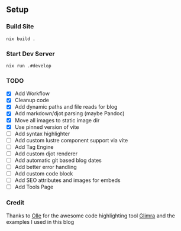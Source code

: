 ## Setup

### Build Site
`nix build .`

### Start Dev Server

`nix run .#develop`

### TODO

- [x] Add Workflow
- [x] Cleanup code
- [x] Add dynamic paths and file reads for blog
- [x] Add markdown/djot parsing (maybe Pandoc)
- [x] Move all images to static image dir
- [x] Use pinned version of vite
- [ ] Add syntax highlighter
- [ ] Add custom lustre component support via vite
- [ ] Add Tag Engine
- [ ] Add custom djot renderer
- [ ] Add automatic git based blog dates
- [ ] Add better error handling
- [ ] Add custom code block
- [ ] Add SEO attributes and images for embeds
- [ ] Add Tools Page

### Credit

Thanks to [Olle](https://github.com/ollema) for the awesome code highlighting tool [Glimra](https://github.com/ollema/glimra) and the examples I used in this blog
